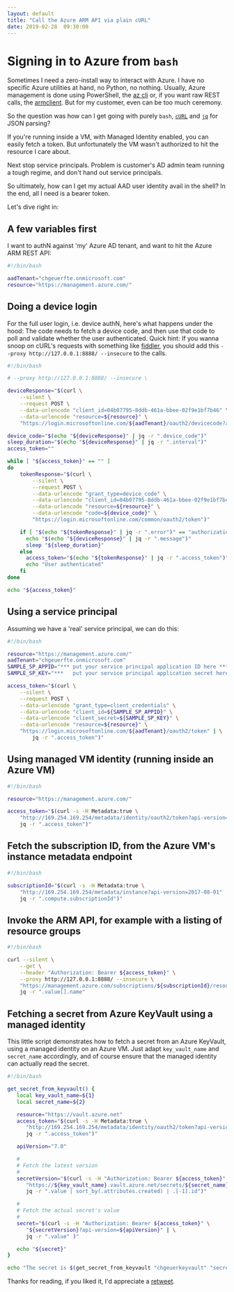 ```yaml
---
layout: default
title: "Call the Azure ARM API via plain cURL"
date: 2019-02-28  09:30:00
---
```


# Signing in to Azure from `bash`

Sometimes I need a zero-install way to interact with Azure. I have no specific Azure utilities at hand, no Python, no nothing. Usually, Azure management is done using PowerShell, the [az cli](https://docs.microsoft.com/en-us/cli/azure/install-azure-cli?view=azure-cli-latest) or, if you want raw REST calls, the [armclient](https://github.com/projectkudu/ARMClient). But for my customer, even can be too much ceremony.

So the question was how can I get going with purely `bash`, [`cURL`](https://curl.haxx.se/) and [`jq`](https://github.com/stedolan/jq/releases/download/jq-1.6/jq-linux64) for JSON parsing?

If you're running inside a VM, with Managed Identity enabled, you can easily fetch a token. But unfortunately the VM wasn't authorized to hit the resource I care about.

Next stop service principals. Problem is customer's AD admin team running a tough regime, and don't hand out service principals.

So ultimately, how can I get my actual AAD user identity avail in the shell? In the end, all I need is a bearer token.

Let's dive right in:

## A few variables first

I want to authN against 'my' Azure AD tenant, and want to hit the Azure ARM REST API:

```bash
#!/bin/bash

aadTenant="chgeuerfte.onmicrosoft.com"
resource="https://management.azure.com/"
```

## Doing a device login

For the full user login, i.e. device authN, here's what happens under the hood: The code needs to fetch a device code, and then use that code to poll and validate whether the user authenticated. Quick hint: If you wanna snoop on cURL's requests with something like [fiddler](https://www.telerik.com/fiddler), you should add this `--proxy http://127.0.0.1:8888/ --insecure` to the calls. 

```bash
#!/bin/bash

# --proxy http://127.0.0.1:8888/ --insecure \

deviceResponse="$(curl \
    --silent \
    --request POST \
    --data-urlencode "client_id=04b07795-8ddb-461a-bbee-02f9e1bf7b46" \
    --data-urlencode "resource=${resource}" \
    "https://login.microsoftonline.com/${aadTenant}/oauth2/devicecode?api-version=1.0")"

device_code="$(echo "${deviceResponse}" | jq -r ".device_code")"
sleep_duration="$(echo "${deviceResponse}" | jq -r ".interval")"
access_token=""

while [ "${access_token}" == "" ]
do
    tokenResponse="$(curl \
        --silent \
        --request POST \
        --data-urlencode "grant_type=device_code" \
        --data-urlencode "client_id=04b07795-8ddb-461a-bbee-02f9e1bf7b46" \
        --data-urlencode "resource=${resource}" \
        --data-urlencode "code=${device_code}" \
        "https://login.microsoftonline.com/common/oauth2/token")"

    if [ "$(echo "${tokenResponse}" | jq -r ".error")" == "authorization_pending" ]; then
      echo "$(echo "${deviceResponse}" | jq -r ".message")"
      sleep "${sleep_duration}"
    else
      access_token="$(echo "${tokenResponse}" | jq -r ".access_token")"
      echo "User authenticated"
    fi
done

echo "${access_token}"
```

## Using a service principal

Assuming we have a 'real' service principal, we can do this: 

```bash
#!/bin/bash

resource="https://management.azure.com/"
aadTenant="chgeuerfte.onmicrosoft.com"
SAMPLE_SP_APPID="*** put your service principal application ID here ***"
SAMPLE_SP_KEY="***   put your service principal application secret here ***"

access_token="$(curl \
    --silent \
    --request POST \
    --data-urlencode "grant_type=client_credentials" \
    --data-urlencode "client_id=${SAMPLE_SP_APPID}" \
    --data-urlencode "client_secret=${SAMPLE_SP_KEY}" \
    --data-urlencode "resource=${resource}" \
    "https://login.microsoftonline.com/${aadTenant}/oauth2/token" | \
        jq -r ".access_token")"
```

## Using managed VM identity (running inside an Azure VM)

```bash
#!/bin/bash

resource="https://management.azure.com/"

access_token="$(curl -s -H Metadata:true \
    "http://169.254.169.254/metadata/identity/oauth2/token?api-version=2018-02-01&resource=${resource}" | \
    jq -r ".access_token")"
```

## Fetch the subscription ID, from the Azure VM's instance metadata endpoint

```bash
#!/bin/bash

subscriptionId="$(curl -s -H Metadata:true \
    "http://169.254.169.254/metadata/instance?api-version=2017-08-01" | \
    jq -r ".compute.subscriptionId")"
```

## Invoke the ARM API, for example with a listing of resource groups

```bash
#!/bin/bash

curl --silent \
    --get \
    --header "Authorization: Bearer ${access_token}" \
    --proxy http://127.0.0.1:8888/ --insecure \
    "https://management.azure.com/subscriptions/${subscriptionId}/resourcegroups&api-version=2018-05-01" | \
    jq -r ".value[].name"
```

## Fetching a secret from Azure KeyVault using a managed identity

This little script demonstrates how to fetch a secret from an Azure KeyVault, using a managed identity on an Azure VM. Just adapt `key_vault_name` and `secret_name` accordingly, and of course ensure that the managed identity can actually read the secret. 

```bash
#!/bin/bash

get_secret_from_keyvault() {
   local key_vault_name=${1}
   local secret_name=${2}

   resource="https://vault.azure.net"
   access_token="$(curl -s -H Metadata:true \
      "http://169.254.169.254/metadata/identity/oauth2/token?api-version=2018-02-01&bypass_cache=true&resource=${resource}" | \
      jq -r ".access_token")"

   apiVersion="7.0"

   #
   # Fetch the latest version
   #
   secretVersion="$(curl -s -H "Authorization: Bearer ${access_token}" \
      "https://${key_vault_name}.vault.azure.net/secrets/${secret_name}/versions?api-version=${apiVersion}" | \
      jq -r ".value | sort_by(.attributes.created) | .[-1].id")"

   #
   # Fetch the actual secret's value
   #
   secret="$(curl -s -H "Authorization: Bearer ${access_token}" \
      "${secretVersion}?api-version=${apiVersion}" | \
      jq -r ".value" )"

   echo "${secret}"
}

echo "The secret is $(get_secret_from_keyvault "chgeuerkeyvault" "secret1")"
```


Thanks for reading, if you liked it, I'd appreciate a [retweet](https://twitter.com/chgeuer/status/1101119486747439105).
